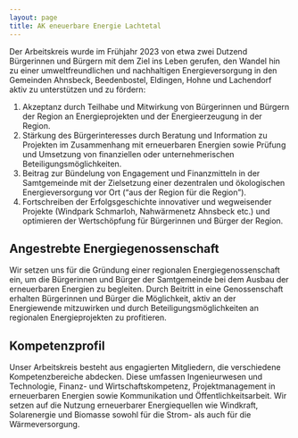 ```yaml
---
layout: page
title: AK eneuerbare Energie Lachtetal 
---
```


Der Arbeitskreis wurde im Frühjahr 2023 von etwa zwei Dutzend Bürgerinnen und Bürgern mit dem Ziel ins Leben gerufen, den Wandel hin zu einer umweltfreundlichen und nachhaltigen Energieversorgung in den Gemeinden Ahnsbeck, Beedenbostel, Eldingen, Hohne und Lachendorf aktiv zu unterstützen und zu fördern:

1. Akzeptanz durch Teilhabe und Mitwirkung von Bürgerinnen und Bürgern der Region an Energieprojekten und der Energieerzeugung in der Region.
2. Stärkung des Bürgerinteresses durch Beratung und Information zu Projekten im Zusammenhang mit erneuerbaren Energien sowie Prüfung und Umsetzung von finanziellen oder unternehmerischen Beteiligungsmöglichkeiten.
3. Beitrag zur Bündelung von Engagement und Finanzmitteln in der Samtgemeinde mit der Zielsetzung einer dezentralen und ökologischen Energieversorgung vor Ort (“aus der Region für die Region”).
4. Fortschreiben der Erfolgsgeschichte innovativer und wegweisender Projekte (Windpark Schmarloh, Nahwärmenetz Ahnsbeck etc.) und optimieren der Wertschöpfung für Bürgerinnen und Bürger der Region.


## Angestrebte Energiegenossenschaft
Wir setzen uns für die Gründung einer regionalen Energiegenossenschaft ein, um die Bürgerinnen und Bürger der Samtgemeinde bei dem Ausbau der erneuerbaren Energien zu begleiten. Durch Beitritt in eine Genossenschaft erhalten Bürgerinnen und Bürger die Möglichkeit, aktiv an der Energiewende mitzuwirken und durch Beteiligungsmöglichkeiten an regionalen Energieprojekten zu profitieren.

## Kompetenzprofil
Unser Arbeitskreis besteht aus engagierten Mitgliedern, die verschiedene Kompetenzbereiche abdecken. Diese umfassen Ingenieurwesen und Technologie, Finanz- und Wirtschaftskompetenz, Projektmanagement in erneuerbaren Energien sowie Kommunikation und Öffentlichkeitsarbeit. Wir setzen auf die Nutzung erneuerbarer Energiequellen wie Windkraft, Solarenergie und Biomasse sowohl für die Strom- als auch für die Wärmeversorgung.